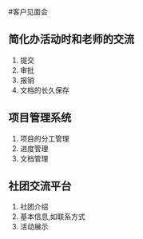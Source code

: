 #客户见面会

## 简化办活动时和老师的交流
1. 提交
2. 审批
3. 报销
4. 文档的长久保存

## 项目管理系统
1. 项目的分工管理
2. 进度管理
3. 文档管理

## 社团交流平台
1. 社团介绍
2. 基本信息,如联系方式
3. 活动展示